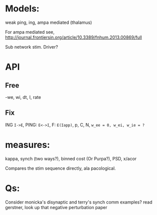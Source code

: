 # Models: 

weak ping, ing, ampa mediated (thalamus)

For ampa mediated see, http://journal.frontiersin.org/article/10.3389/fnhum.2013.00869/full 

Sub network stim. Driver?


# API

## Free

-we, wi, dt, I, rate

## Fix

ING `I->E`, PING: `E<->I`, F: `E(Iapp)`, p, C, N, `w_ee = 0, w_ei, w_ie = ?`


# measures: 

kappa, synch (two ways?), binned cost (Or Purpa?), PSD, x/acor

Compares the stim sequence directly, ala pacological.


# Qs:

Consider monicka's disynaptic and terry's synch comm examples?
read gerstner, look up that negative perturbation paper

